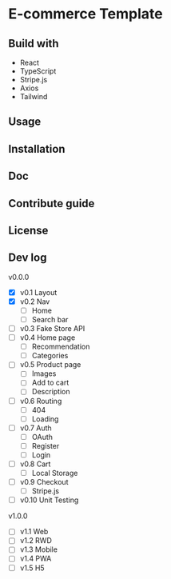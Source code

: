 # E-commerce Template

## Build with

- React
- TypeScript
- Stripe.js
- Axios
- Tailwind

## Usage

## Installation
## Doc
## Contribute guide
## License
## Dev log

v0.0.0

- [x] v0.1 Layout
- [x] v0.2 Nav
  - [ ] Home
  - [ ] Search bar
- [ ] v0.3 Fake Store API
- [ ] v0.4 Home page
  - [ ] Recommendation
  - [ ] Categories
- [ ] v0.5 Product page
  - [ ] Images
  - [ ] Add to cart
  - [ ] Description
- [ ] v0.6 Routing
  - [ ] 404
  - [ ] Loading
- [ ] v0.7 Auth
  - [ ] OAuth
  - [ ] Register
  - [ ] Login
- [ ] v0.8 Cart
  - [ ] Local Storage
- [ ] v0.9 Checkout
  - [ ] Stripe.js
- [ ] v0.10 Unit Testing

v1.0.0

- [ ] v1.1 Web
- [ ] v1.2 RWD
- [ ] v1.3 Mobile
- [ ] v1.4 PWA
- [ ] v1.5 H5